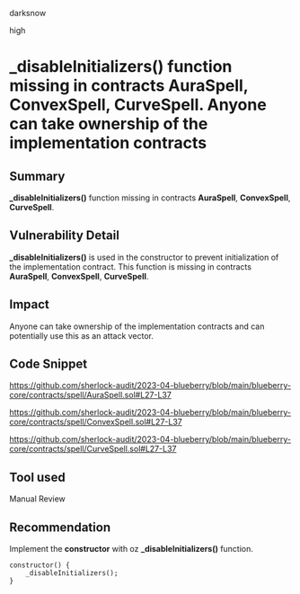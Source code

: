 darksnow

high

# _disableInitializers() function missing in contracts AuraSpell, ConvexSpell, CurveSpell. Anyone can take ownership of the implementation contracts

## Summary
**_disableInitializers()** function missing in contracts **AuraSpell**, **ConvexSpell**, **CurveSpell**.

## Vulnerability Detail
**_disableInitializers()** is used in the constructor to prevent initialization of the implementation contract. This function is missing in contracts **AuraSpell**, **ConvexSpell**, **CurveSpell**.

## Impact
Anyone can take ownership of the implementation contracts and can potentially use this as an attack vector.

## Code Snippet
https://github.com/sherlock-audit/2023-04-blueberry/blob/main/blueberry-core/contracts/spell/AuraSpell.sol#L27-L37

https://github.com/sherlock-audit/2023-04-blueberry/blob/main/blueberry-core/contracts/spell/ConvexSpell.sol#L27-L37

https://github.com/sherlock-audit/2023-04-blueberry/blob/main/blueberry-core/contracts/spell/CurveSpell.sol#L27-L37

## Tool used
Manual Review

## Recommendation
Implement the **constructor** with oz **_disableInitializers()** function.
```solidity
constructor() {
    _disableInitializers();
}
```